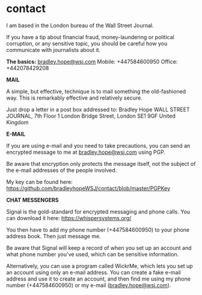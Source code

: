 # contact

I am based in the London bureau of the Wall Street Journal.

If you have a tip about financial fraud, money-laundering or political corruption, or any sensitive topic,
you should be careful how you communicate with journalists about it.

<b>The basics:</b>
bradley.hope@wsj.com
Mobile: +447584600950
Office: +442078429208

<b>MAIL</b>

A simple, but effective, technique is to mail something the old-fashioned way. This is remarkably effective and relatively secure.

Just drop a letter in a post box addressed to:
Bradley Hope
WALL STREET JOURNAL, 7th Floor
1 London Bridge Street, London SE1 9GF
United Kingdom

<b>E-MAIL</b>

If you are using e-mail and you need to take precautions, you can send an encrypted message to me at bradley.hope@wsj.com using PGP. 

Be aware that encryption only protects the message itself, not the subject of the e-mail addresses of the people involved.

My key can be found here:  
https://github.com/bradleyhopeWSJ/contact/blob/master/PGPKey

<b>CHAT MESSENGERS</b>

Signal is the gold-standard for encrypted messaging and phone calls. You can download it here: https://whispersystems.org/

You then have to add my phone number (+447584600950) to your phone address book. Then just message me.

Be aware that Signal will keep a record of when you set up an account and what phone number you've used, 
which can be sensitive information.

Alternatively, you can use a program called WickrMe, which lets you set up an account using only an e-mail address. 
You can create a fake e-mail address and use it to create an account, and then find me using my phone number (+447584600950) 
or my e-mail (bradley.hope@wsj.com).
